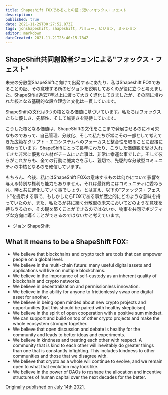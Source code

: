 ```yaml
---
title: Shapeshift FOXであることの証：短いフォックス・フェスト
description: 
published: true
date: 2021-11-29T00:27:52.873Z
tags: jonshapeshift, shapeshift, バリュー, ビジョン, ミッション
editor: markdown
dateCreated: 2021-11-21T23:40:15.784Z
---
```


## ShapeShift共同創設者ジョンによる"フォックス・フェスト"

未来の分散型ShapeShiftに向けて出発するにあたり、私はShapeshift FOXであることの証、その意味する所のビジョンを説明しておくのが役に立つと考えました。ShapeSiftは過去7年以上に渡って大きく進化してきましたが、その間に培われた核となる基礎的な設立理念と文化は一貫しています。

ShapeShiftの文化は3つの核となる価値に基づいています。私たちはフォックスたちに優しさ、先駆性、そして誠実さを期待しています。


こうした核となる価値は、ShapeShiftの文化をここまで発展させるのに不可欠なものであって、自己管理、分散化、そして私たちが常にその一部として考えてきた広範なクリプト・エコシステムへのフォーカスと整合性を取ることに密接に関わっています。ShapeShiftにとって長年にわたり、こうした価値観を受け入れてきた非常に優秀な人材がチームにいた事は、非常に幸運な事でした。そして彼らがこれからも、全ての行動に誠実さを示し、親切で、先駆的な分散型コミュニティの中核となるのを確信しています。


もちろん、今後、私にはShapeShift FOXの意味するものは何かについて影響を与える特別な権利も能力もありません。それは最終的にはコミュニティに委ねられ、時と共に進化していく事でしょう。とは言え、以下の"フォックス・フェスト"を提示する事で、もしかしたらFOXである事が歴史的にどのような意味を持っていたのか、また、私たちが共に築く分散型の未来においてどのような意味を持ちうるのか、その礎を築くことができるのではないか、物事を共同でポジティブな方向に導くことができるのではないかと考えています。


- ジョン ShapeShift

## What it means to be a ShapeShift FOX:

- We believe that blockchains and crypto tech are tools that can empower people on a global level.
- We believe in the multi-chain future: many useful digital assets and applications will live on multiple blockchains.
- We believe in the importance of self-custody as an inherent quality of blockchain and crypto networks.
- We believe in decentralization and permissionless innovation.
- We believe in the ability for anyone to frictionlessly swap one digital asset for another. 
- We believe in being open minded about new crypto projects and opportunities (but this should be paired with healthy skepticism).
- We believe in the spirit of open cooperation with a positive sum mindset. We can support and build on top of other crypto projects and make the whole ecosystem stronger together.
- We believe that open discussion and debate is healthy for the community and leads to better ideas and experiments.
- We believe in kindness and treating each other with respect. A community that is kind to each other will inevitably do greater things than one that is constantly infighting. This includes kindness to other communities and those that we disagree with.
- We believe that crypto as a whole will continue to evolve, and we remain open to what that evolution may look like.
- We believe in the power of DAOs to reshape the allocation and incentive structures of human capital over the next decades for the better.

[Originally published on July 14th 2021.](https://shapeshift.com/library/what-it-means-to-be-a-shapeshift-fox-a-short-foxifesto)